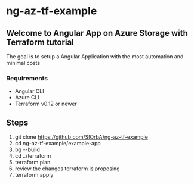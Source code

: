 # ng-az-tf-example

## Welcome to Angular App on Azure Storage with Terraform tutorial

The goal is to setup a Angular Application with the most automation and minimal costs

### Requirements
- Angular CLI
- Azure CLI
- Terraform v0.12 or newer

## Steps
1. git clone https://github.com/SlOrbA/ng-az-tf-example
1. cd ng-az-tf-example/example-app
1. bg --build
1. cd ../terraform
1. terraform plan
1. review the changes terraform is proposing
1. terraform apply
